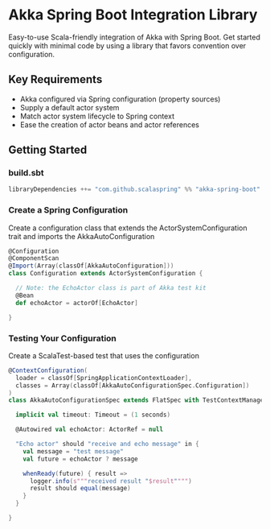 # Akka Spring Boot Integration Library

Easy-to-use Scala-friendly integration of Akka with Spring Boot.
Get started quickly with minimal code by using a library that favors convention over configuration.

## Key Requirements
* Akka configured via Spring configuration (property sources)
* Supply a default actor system
* Match actor system lifecycle to Spring context
* Ease the creation of actor beans and actor references

## Getting Started

### build.sbt

````scala
libraryDependencies ++= "com.github.scalaspring" %% "akka-spring-boot" % "0.1.0"
````

### Create a Spring Configuration

Create a configuration class that extends the ActorSystemConfiguration trait and imports the AkkaAutoConfiguration

````scala
@Configuration
@ComponentScan
@Import(Array(classOf[AkkaAutoConfiguration]))
class Configuration extends ActorSystemConfiguration {

  // Note: the EchoActor class is part of Akka test kit
  @Bean
  def echoActor = actorOf[EchoActor]

}
````

### Testing Your Configuration

Create a ScalaTest-based test that uses the configuration

````scala
@ContextConfiguration(
  loader = classOf[SpringApplicationContextLoader],
  classes = Array(classOf[AkkaAutoConfigurationSpec.Configuration])
)
class AkkaAutoConfigurationSpec extends FlatSpec with TestContextManagement with Matchers with AskSupport with ScalaFutures with StrictLogging {

  implicit val timeout: Timeout = (1 seconds)

  @Autowired val echoActor: ActorRef = null

  "Echo actor" should "receive and echo message" in {
    val message = "test message"
    val future = echoActor ? message

    whenReady(future) { result =>
      logger.info(s"""received result "$result"""")
      result should equal(message)
    }
  }

}
````